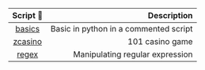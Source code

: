|        Script 📂        |                           Description |
| :---------------------: | ------------------------------------: |
|  [basics](./basics.py)  | Basic in python in a commented script |
| [zcasino](./zcasino.py) |                       101 casino game |
|   [regex](./regex.py)   |       Manipulating regular expression |
